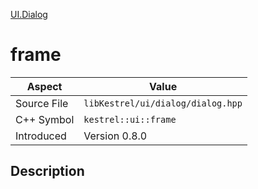 [UI.Dialog](index.md)
# frame
| Aspect | Value |
| --- | --- |
| Source File | `libKestrel/ui/dialog/dialog.hpp` |
| C++ Symbol | `kestrel::ui::frame` |
| Introduced | Version 0.8.0 |
## Description
